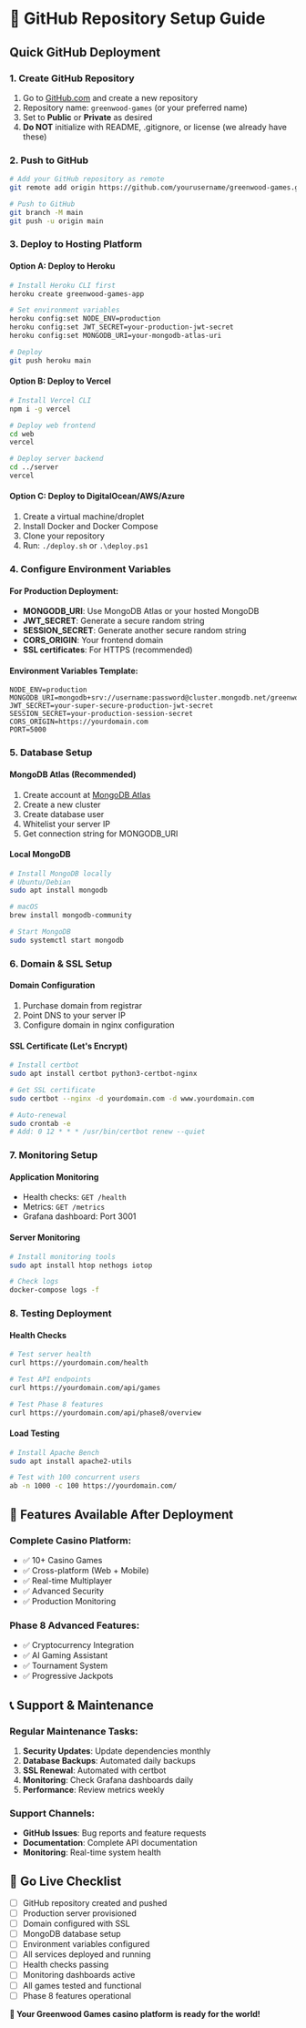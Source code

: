 # 🚀 GitHub Repository Setup Guide

## Quick GitHub Deployment

### 1. Create GitHub Repository

1. Go to [GitHub.com](https://github.com) and create a new repository
2. Repository name: `greenwood-games` (or your preferred name)
3. Set to **Public** or **Private** as desired
4. **Do NOT** initialize with README, .gitignore, or license (we already have these)

### 2. Push to GitHub

```bash
# Add your GitHub repository as remote
git remote add origin https://github.com/yourusername/greenwood-games.git

# Push to GitHub
git branch -M main
git push -u origin main
```

### 3. Deploy to Hosting Platform

#### Option A: Deploy to Heroku
```bash
# Install Heroku CLI first
heroku create greenwood-games-app

# Set environment variables
heroku config:set NODE_ENV=production
heroku config:set JWT_SECRET=your-production-jwt-secret
heroku config:set MONGODB_URI=your-mongodb-atlas-uri

# Deploy
git push heroku main
```

#### Option B: Deploy to Vercel
```bash
# Install Vercel CLI
npm i -g vercel

# Deploy web frontend
cd web
vercel

# Deploy server backend  
cd ../server
vercel
```

#### Option C: Deploy to DigitalOcean/AWS/Azure
1. Create a virtual machine/droplet
2. Install Docker and Docker Compose
3. Clone your repository
4. Run: `./deploy.sh` or `.\deploy.ps1`

### 4. Configure Environment Variables

#### For Production Deployment:
- **MONGODB_URI**: Use MongoDB Atlas or your hosted MongoDB
- **JWT_SECRET**: Generate a secure random string
- **SESSION_SECRET**: Generate another secure random string
- **CORS_ORIGIN**: Your frontend domain
- **SSL certificates**: For HTTPS (recommended)

#### Environment Variables Template:
```env
NODE_ENV=production
MONGODB_URI=mongodb+srv://username:password@cluster.mongodb.net/greenwood_games
JWT_SECRET=your-super-secure-production-jwt-secret
SESSION_SECRET=your-production-session-secret
CORS_ORIGIN=https://yourdomain.com
PORT=5000
```

### 5. Database Setup

#### MongoDB Atlas (Recommended)
1. Create account at [MongoDB Atlas](https://cloud.mongodb.com)
2. Create a new cluster
3. Create database user
4. Whitelist your server IP
5. Get connection string for MONGODB_URI

#### Local MongoDB
```bash
# Install MongoDB locally
# Ubuntu/Debian
sudo apt install mongodb

# macOS
brew install mongodb-community

# Start MongoDB
sudo systemctl start mongodb
```

### 6. Domain & SSL Setup

#### Domain Configuration
1. Purchase domain from registrar
2. Point DNS to your server IP
3. Configure domain in nginx configuration

#### SSL Certificate (Let's Encrypt)
```bash
# Install certbot
sudo apt install certbot python3-certbot-nginx

# Get SSL certificate
sudo certbot --nginx -d yourdomain.com -d www.yourdomain.com

# Auto-renewal
sudo crontab -e
# Add: 0 12 * * * /usr/bin/certbot renew --quiet
```

### 7. Monitoring Setup

#### Application Monitoring
- Health checks: `GET /health`
- Metrics: `GET /metrics`
- Grafana dashboard: Port 3001

#### Server Monitoring
```bash
# Install monitoring tools
sudo apt install htop nethogs iotop

# Check logs
docker-compose logs -f
```

### 8. Testing Deployment

#### Health Checks
```bash
# Test server health
curl https://yourdomain.com/health

# Test API endpoints
curl https://yourdomain.com/api/games

# Test Phase 8 features
curl https://yourdomain.com/api/phase8/overview
```

#### Load Testing
```bash
# Install Apache Bench
sudo apt install apache2-utils

# Test with 100 concurrent users
ab -n 1000 -c 100 https://yourdomain.com/
```

## 🎰 Features Available After Deployment

### **Complete Casino Platform:**
- ✅ 10+ Casino Games
- ✅ Cross-platform (Web + Mobile)
- ✅ Real-time Multiplayer
- ✅ Advanced Security
- ✅ Production Monitoring

### **Phase 8 Advanced Features:**
- ✅ Cryptocurrency Integration
- ✅ AI Gaming Assistant
- ✅ Tournament System
- ✅ Progressive Jackpots

## 📞 Support & Maintenance

### Regular Maintenance Tasks:
1. **Security Updates**: Update dependencies monthly
2. **Database Backups**: Automated daily backups
3. **SSL Renewal**: Automated with certbot
4. **Monitoring**: Check Grafana dashboards daily
5. **Performance**: Review metrics weekly

### Support Channels:
- **GitHub Issues**: Bug reports and feature requests
- **Documentation**: Complete API documentation
- **Monitoring**: Real-time system health

## 🎉 Go Live Checklist

- [ ] GitHub repository created and pushed
- [ ] Production server provisioned
- [ ] Domain configured with SSL
- [ ] MongoDB database setup
- [ ] Environment variables configured
- [ ] All services deployed and running
- [ ] Health checks passing
- [ ] Monitoring dashboards active
- [ ] All games tested and functional
- [ ] Phase 8 features operational

**🚀 Your Greenwood Games casino platform is ready for the world!**
